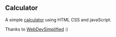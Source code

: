 ## Calculator

A simple [calculator](https://arjun-g-krishna.github.io/calculator/.) using HTML CSS and javaScript.

Thanks to [WebDevSimplified](https://github.com/WebDevSimplified/Vanilla-JavaScript-Calculator) :) 
